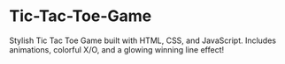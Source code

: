 # Tic-Tac-Toe-Game
Stylish Tic Tac Toe Game built with HTML, CSS, and JavaScript. Includes animations, colorful X/O, and a glowing winning line effect!
